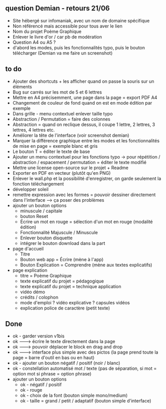 ## question Demian - retours 21/06
- Site hébergé sur infomaniak, avec un nom de domaine spécifique
- Non référencé mais accessible pour tous aver le lien
- Nom du projet Poème Graphique 
- Enlever le livre d'or / car pb de modération
- Question A4 ou A5 ? 
- d'abord les modes, puis les fonctionnalités typo, puis le bouton télécharger (Demian va me faire un screenshot) 

## to do
- Ajouter des shortcuts + les afficher quand on passe la souris sur un éléments 
- Bug sur carrés sur les mot de 5 et 6 lettres 
- Mettre en A4 précisemment, une page dans la page = export PDF A4
- Changement de couleur de fond quand on est en mode édition par exemple 
- Dans grille - menu contextuel enlever taille typo 
- Abstraction / Permutation = faire des colonnes 
- Abstraction = quand on reclique dessus, il coupe 1 lettre, 2 lettres, 3 lettres, 4 lettres etc.
- Améliorer la tête de l'interface (voir screenshot demian)
- Marquer la différence graphique entre les modes et les fonctionnalités de mise en page = exemple blanc et gris 
- Le bouton T = éditer le texte de base 
- Ajouter un menu contextuel pour les fonctions typo -> pour répétition / abstraction / espacement / permutation = éditer le texte modifié 
- Mettre une license open-source sur le projet + Readme 
- Exporter en PDF en vecteur (plutôt qu'en PNG)
- Enlever le wall.php et la possibilité d'enregistrer, on garde seulement la fonction téléchargement
- développer soleil 
- remettre expression avec les formes = pouvoir dessiner directement dans l'interface --> ça poser des problèmes 
- ajouter un bouton options 
  + minuscule / capitale
  + bouton Reset
  + Écrire un mot en rouge = sélection d'un mot en rouge (modalité édition)
  + Fonctionnalité Majuscule / Minuscule 
  + Enlever bouton disquette
  + intégrer le bouton download dans la part
- page d'accueil
  + Titre
  + Bouton web app = Écrire (mène à l'app)
  + Bouton Explication = Comprendre (mène aux textes explicatifs)
- page explication 
  + titre = Poème Graphique
  + texte explicatif du projet = pédagogique
  + texte explicatif du projet = technique application
  + vidéo démo 
  + crédits / colophon 
  + mode d'emploi ? vidéo explicative ? capsules vidéos
  + explication police de caractère (petit texte) 

## Done
- ok - garder version v1bis
- ok ---> écrire le texte directement dans la page 
- ok ---> pouvoir déplacer le block en drag and drop 
- ok ---> interface plus simple avec des pictos (la page prend toute la page = barre d'outil en bas ou en haut)
- ok - ajouter un bouton négatif / positif (noir / blanc)
- ok - constellation automatisé mot / texte (pas de séparation, si mot = option mot si phrase = option phrase)
- ajouter un bouton options 
  + ok - négatif / positif
  + ok - rouge 
  + ok - choix de la font (bouton simple mono/medium)
  + ok - taille = grand / petit / adaptatif (bouton simple d'interface)


